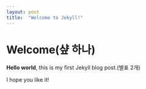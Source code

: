 ```yaml
---
layout: post
title:  "Welcome to Jekyll!"
---
```


# Welcome(샾 하나)

**Hello world**, this is my first Jekyll blog post.(별표 2개)

I hope you like it!

